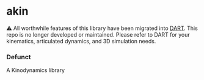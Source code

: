 akin
====

:warning:
All worthwhile features of this library have been migrated into [DART](http://dartsim.github.io/).
This repo is no longer developed or maintained. Please refer to DART for your kinematics, 
articulated dynamics, and 3D simulation needs.

### Defunct

A Kinodynamics library

